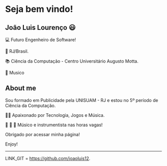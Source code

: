 # Seja bem vindo!

 

## João Luis Lourenço 😃

 

:computer: Futuro Engenheiro de Software!

:house_with_garden: RJ/Brasil.

:books: Ciência da Computação - Centro Universitário Augusto Motta.

🎹 Musico 

 

## About me

Sou formado em Publicidade pela UNISUAM - RJ e estou no 5º período de Ciência da Computação.

:man_technologist: Apaixonado por Tecnologia, Jogos e Música.

:musical_note: :musical_keyboard: :guitar: Músico e instrumentista nas horas vagas!




Obrigado por acessar minha página!

Enjoy!

----------------------------------------------------------------------------------


LINK_GIT = https://github.com/joaoluis12.

<!--
**Joaoluis12/joaoluis12** is a ✨ _special_ ✨ repository because its `README.md` (this file) appears on your GitHub profile.

Here are some ideas to get you started:

- 🔭 I’m currently working on ...
- 🌱 I’m currently learning ...
- 👯 I’m looking to collaborate on ...
- 🤔 I’m looking for help with ...
- 💬 Ask me about ...
- 📫 How to reach me: ...
- 😄 Pronouns: ...
- ⚡ Fun fact: ...
-->

